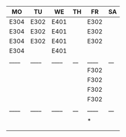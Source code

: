 |MO  |TU  |WE  |TH|FR  |SA|
|----|----|----|--|----|--|
|E304|E302|E401|  |E302|  |
|E304|E302|E401|  |E302|  |
|E304|E302|E401|  |E302|  |
|E304|    |E401|  |    |  |
|____|____|____|__|____|__|
|    |    |    |  |F302|  |
|    |    |    |  |F302|  |
|    |    |    |  |F302|  |
|    |    |    |  |F302|  |
|____|____|____|__|____|__|
|    |    |    |  |    |  |
|    |    |    |  |*   |  |
|    |    |    |  |    |  |
|    |    |    |  |    |  |
